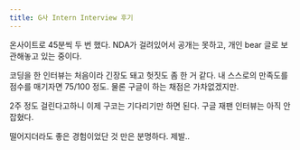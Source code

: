 ```yaml
---
title: G사 Intern Interview 후기
---
```


온사이트로 45분씩 두 번 했다. NDA가 걸려있어서 공개는 못하고, 개인 bear 글로 보관해놓고 있는 중이다.

코딩을 한 인터뷰는 처음이라 긴장도 돼고 헛짓도 좀 한 거 같다. 내 스스로의 만족도를 점수를 매기자면 75/100 정도. 물론 구글이 하는 채점은 가차없겠지만.

2주 정도 걸린다고하니 이제 구코는 기다리기만 하면 된다. 구글 재팬 인터뷰는 아직 안잡혔다.

떨어지더라도 좋은 경험이었단 것 만은 분명하다. 제발..
